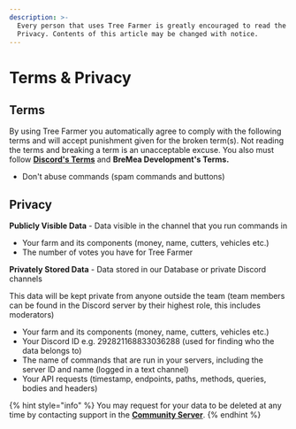 ```yaml
---
description: >-
  Every person that uses Tree Farmer is greatly encouraged to read the Terms and
  Privacy. Contents of this article may be changed with notice.
---
```


# Terms & Privacy

## Terms

By using Tree Farmer you automatically agree to comply with the following terms and will accept punishment given for the broken term(s). Not reading the terms and breaking a term is an unacceptable excuse. You also must follow [**Discord's Terms**](https://discord.com/terms) and **BreMea Development's Terms.**

* Don't abuse commands (spam commands and buttons)

## Privacy

**Publicly Visible Data** - Data visible in the channel that you run commands in

* Your farm and its components (money, name, cutters, vehicles etc.)
* The number of votes you have for Tree Farmer

**Privately Stored Data** - Data stored in our Database or private Discord channels

This data will be kept private from anyone outside the team (team members can be found in the Discord server by their highest role, this includes moderators)

* Your farm and its components (money, name, cutters, vehicles etc.)
* Your Discord ID e.g. 292821168833036288 (used for finding who the data belongs to)
* The name of commands that are run in your servers, including the server ID and name (logged in a text channel)
* Your API requests (timestamp, endpoints, paths, methods, queries, bodies and headers)

{% hint style="info" %}
You may request for your data to be deleted at any time by contacting support in the [**Community Server**](https://treefarmer.xyz/discord).
{% endhint %}
